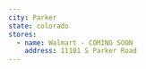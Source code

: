 ```yaml
---
city: Parker
state: colorado
stores:
  - name: Walmart - COMING SOON
    address: 11101 S Parker Road
---
```

